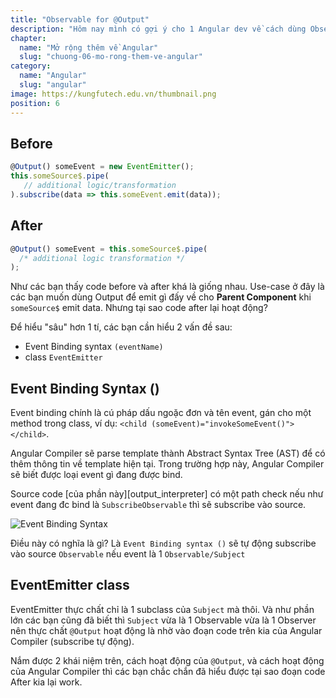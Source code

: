 ```yaml
---
title: "Observable for @Output"
description: "Hôm nay mình có gợi ý cho 1 Angular dev về cách dùng Observable cho Output. Mình nghĩ cái này cũng có 1 số các bạn Angular dev mới không biết vì trong documentations không đề cập tới. Mình sẽ đi vào code ngay lập tức và sẽ giải thích ở dưới"
chapter:
  name: "Mở rộng thêm về Angular"
  slug: "chuong-06-mo-rong-them-ve-angular"
category:
  name: "Angular"
  slug: "angular"
image: https://kungfutech.edu.vn/thumbnail.png
position: 6
---
```


## Before

```ts
@Output() someEvent = new EventEmitter();
this.someSource$.pipe(
   // additional logic/transformation
).subscribe(data => this.someEvent.emit(data));
```

## After

```ts
@Output() someEvent = this.someSource$.pipe(
  /* additional logic transformation */
);
```

Như các bạn thấy code before và after khá là giống nhau. Use-case ở đây là các bạn muốn dùng Output để emit gì đấy về cho **Parent Component** khi `someSource$` emit data. Nhưng tại sao code after lại hoạt động?

Để hiểu "sâu" hơn 1 tí, các bạn cần hiểu 2 vấn đề sau:

- Event Binding syntax `(eventName)`
- class `EventEmitter`

## Event Binding Syntax ()

Event binding chính là cú pháp dấu ngoặc đơn và tên event, gán cho một method trong class, ví dụ: `<child (someEvent)="invokeSomeEvent()"></child>`.

Angular Compiler sẽ parse template thành Abstract Syntax Tree (AST) để có thêm thông tin về template hiện tại. Trong trường hợp này, Angular Compiler sẽ biết được loại event gì đang được bind.

Source code [của phần này][output_interpreter] có một path check nếu như event đang đc bind là `SubscribeObservable` thì sẽ subscribe vào source.

![Event Binding Syntax](https://github.com/techmely/hoc-lap-trinh/assets/29374426/30c615b4-8b90-4165-8fd4-bc9012e91d57)

Điều này có nghĩa là gì? Là `Event Binding syntax ()` sẽ tự động subscribe vào source `Observable` nếu event là 1 `Observable/Subject`

## EventEmitter class

EventEmitter thực chất chỉ là 1 subclass của `Subject` mà thôi. Và như phần lớn các bạn cũng đã biết thì `Subject` vừa là 1 Observable vừa là 1 Observer nên thực chất `@Output` hoạt động là nhờ vào đoạn code trên kia của Angular Compiler (subscribe tự động).

Nắm được 2 khái niệm trên, cách hoạt động của `@Output`, và cách hoạt động của Angular Compiler thì các bạn chắc chắn đã hiểu được tại sao đoạn code After kia lại work.
